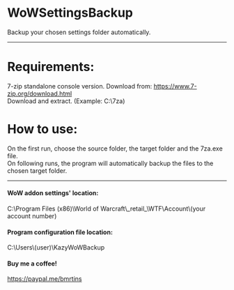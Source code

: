 # WoWSettingsBackup
Backup your chosen settings folder automatically.

---

# Requirements:
7-zip standalone console version. Download from: https://www.7-zip.org/download.html  
Download and extract. (Example: C:\7za)

# How to use:
On the first run, choose the source folder, the target folder and the 7za.exe file.  
On following runs, the program will automatically backup the files to the chosen target folder.

---

#### WoW addon settings' location:
C:\\Program Files (x86)\\World of Warcraft\\\_retail\_\\WTF\\Account\\(your account number)

#### Program configuration file location:
C:\\Users\\(user)\\KazyWoWBackup

#### Buy me a coffee!
https://paypal.me/bmrtins
